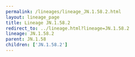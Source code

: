 ```yaml
---
permalink: /lineages/lineage_JN.1.58.2.html
layout: lineage_page
title: Lineage JN.1.58.2
redirect_to: ../lineage.html?lineage=JN.1.58.2
lineage: JN.1.58.2
parent: JN.1.58
children: ['JN.1.58.2']
---
```

